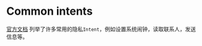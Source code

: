 # Common intents

[官方文档](https://developer.android.com/guide/components/intents-common) 列举了许多常用的隐私`Intent`，例如设置系统闹钟，读取联系人，发送信息等。 